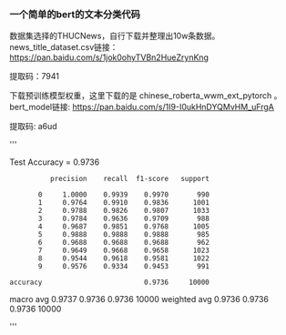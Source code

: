 ### 一个简单的bert的文本分类代码

数据集选择的THUCNews，自行下载并整理出10w条数据。news_title_dataset.csv链接：https://pan.baidu.com/s/1jok0ohyTVBn2HueZrynKng

提取码：7941

下载预训练模型权重，这里下载的是 chinese_roberta_wwm_ext_pytorch 。bert_model链接: https://pan.baidu.com/s/1I9-I0ukHnDYQMvHM_uFrgA 

提取码: a6ud


'''

 Test Accuracy = 0.9736 

              precision    recall  f1-score   support

           0     1.0000    0.9939    0.9970       990
           1     0.9764    0.9910    0.9836      1001
           2     0.9788    0.9826    0.9807      1033
           3     0.9784    0.9636    0.9709       988
           4     0.9687    0.9851    0.9768      1005
           5     0.9888    0.9888    0.9888       985
           6     0.9688    0.9688    0.9688       962
           7     0.9649    0.9668    0.9658      1023
           8     0.9544    0.9618    0.9581      1022
           9     0.9576    0.9334    0.9453       991

    accuracy                         0.9736     10000
   macro avg     0.9737    0.9736    0.9736     10000
weighted avg     0.9736    0.9736    0.9736     10000

'''
